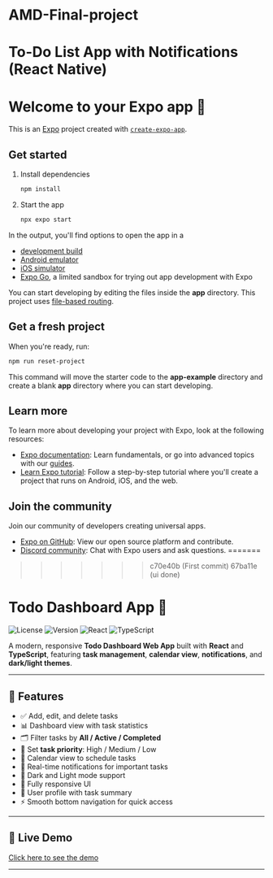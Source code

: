 # AMD-Final-project
To-Do List App with Notifications (React Native)
=======

# Welcome to your Expo app 👋

This is an [Expo](https://expo.dev) project created with [`create-expo-app`](https://www.npmjs.com/package/create-expo-app).

## Get started

1. Install dependencies

   ```bash
   npm install
   ```

2. Start the app

   ```bash
   npx expo start
   ```

In the output, you'll find options to open the app in a

- [development build](https://docs.expo.dev/develop/development-builds/introduction/)
- [Android emulator](https://docs.expo.dev/workflow/android-studio-emulator/)
- [iOS simulator](https://docs.expo.dev/workflow/ios-simulator/)
- [Expo Go](https://expo.dev/go), a limited sandbox for trying out app development with Expo

You can start developing by editing the files inside the **app** directory. This project uses [file-based routing](https://docs.expo.dev/router/introduction).

## Get a fresh project

When you're ready, run:

```bash
npm run reset-project
```

This command will move the starter code to the **app-example** directory and create a blank **app** directory where you can start developing.

## Learn more

To learn more about developing your project with Expo, look at the following resources:

- [Expo documentation](https://docs.expo.dev/): Learn fundamentals, or go into advanced topics with our [guides](https://docs.expo.dev/guides).
- [Learn Expo tutorial](https://docs.expo.dev/tutorial/introduction/): Follow a step-by-step tutorial where you'll create a project that runs on Android, iOS, and the web.

## Join the community

Join our community of developers creating universal apps.

- [Expo on GitHub](https://github.com/expo/expo): View our open source platform and contribute.
- [Discord community](https://chat.expo.dev): Chat with Expo users and ask questions.
=======
>>>>>>> c70e40b (First commit)
>>>>>>> 67ba11e (ui done)

# Todo Dashboard App 📝

![License](https://img.shields.io/badge/license-MIT-green)
![Version](https://img.shields.io/badge/version-1.0.0-blue)
![React](https://img.shields.io/badge/React-v18.2.0-blue)
![TypeScript](https://img.shields.io/badge/TypeScript-v5.1.0-blue)

A modern, responsive **Todo Dashboard Web App** built with **React** and **TypeScript**, featuring **task management**, **calendar view**, **notifications**, and **dark/light themes**.

---

## 🌟 Features

- ✅ Add, edit, and delete tasks
- 📊 Dashboard view with task statistics
- 🗂 Filter tasks by **All / Active / Completed**
- 🎯 Set **task priority**: High / Medium / Low
- 📅 Calendar view to schedule tasks
- 🔔 Real-time notifications for important tasks
- 🌙 Dark and Light mode support
- 📱 Fully responsive UI
- 👤 User profile with task summary
- ⚡ Smooth bottom navigation for quick access

---

## 🚀 Live Demo

[Click here to see the demo]()  

---
